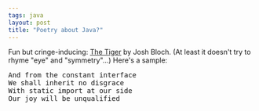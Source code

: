```yaml
---
tags: java
layout: post
title: "Poetry about Java?"
---
```




Fun but cringe-inducing: <a href="http://blogs.sun.com/roller/page/mary/20040928#tiger_tiger_burning_bright">
The Tiger</a> by Josh Bloch. (At least it doesn't try to rhyme "eye" and "symmetry"...) Here's a sample:

<pre>And from the constant interface
We shall inherit no disgrace
With static import at our side
Our joy will be unqualified</pre>


